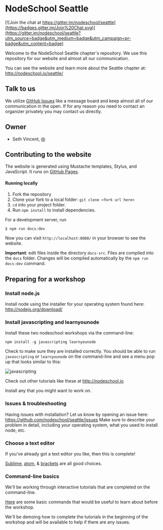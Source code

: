 # NodeSchool Seattle

[![Join the chat at https://gitter.im/nodeschool/seattle](https://badges.gitter.im/Join%20Chat.svg)](https://gitter.im/nodeschool/seattle?utm_source=badge&utm_medium=badge&utm_campaign=pr-badge&utm_content=badge)

Welcome to the NodeSchool Seattle chapter's repository. We use this
repository for our website and almost all our communication.

You can see the website and learn more about the Seattle chapter at: http://nodeschool.io/seattle/

## Talk to us

We utilize [GitHub Issues](https://github.com/nodeschool/seattle/issues)
like a message board and keep almost all of our communication in the open. If
for any reason you need to contact an organizer privately you may contact us
directly.

## Owner

 - Seth Vincent, [@](https://twitter.com/)

## Contributing to the website

The website is generated using Mustache templates, Stylus, and JavaScript. It runs on [GitHub Pages](https://pages.github.com/).

#### Running locally

1. Fork the repository
2. Clone your fork to a local folder: `git clone <fork url here>`
3. `cd` into your project folder.
4. Run `npm install` to install dependencies.

For a development server, run

```bash
$ npm run docs:dev
```

Now you can visit `http://localhost:8080/` in your browser to see the website. 

**Important**: edit files inside the directory `docs-src`. Files are compiled into the `docs` folder. Changes will be
compiled automatically by the `npm run docs:dev` command.

## Preparing for a workshop

### Install node.js

Install node using the installer for your operating system found here: http://nodejs.org/download/

### Install javascripting and learnyounode

Install these two nodeschool workshops via the command-line:

```
npm install -g javascripting learnyounode
```

Check to make sure they are installed correctly. You should be able to run `javascripting` or `learnyounode` on the
command-line and see a menu pop up that looks similar to this:

![javascripting](https://github.com/sethvincent/javascripting/raw/master/screenshot.png)

Check out other tutorials like these at http://nodeschool.io

Install any that you might want to work on.

### Issues & troubleshooting

Having issues with installation? Let us know by opening an issue here: https://github.com/nodeschool/seattle/issues
Make sure to describe your problem in detail, including your operating system, what you used to install node, etc.

### Choose a text editor

If you've already got a text editor you like, then this is complete!

[Sublime](http://www.sublimetext.com/), [atom](http://atom.io), & [brackets](http://brackets.io/) are all good choices.

### Command-line basics

We'll be working through interactive tutorials that are completed on the command-line.

[Here](https://github.com/sethvincent/dev-envs-book/blob/master/chapters/04-terminal.md#basic-commands) are some basic
commands that would be useful to learn about before the workshop.

We'll be demoing how to complete the tutorials in the beginning of the workshop and will be available to help if there are any issues.
